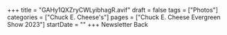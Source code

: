 +++
title = "GAHy1QXZryCWLyibhagR.avif"
draft = false
tags = ["Photos"]
categories = ["Chuck E. Cheese's"]
pages = ["Chuck E. Cheese Evergreen Show 2023"]
startDate = ""
+++
Newsletter Back
